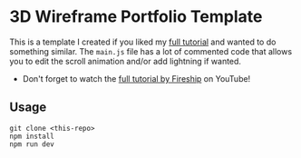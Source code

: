 # 3D Wireframe Portfolio Template

This is a template I created if you liked my  [full tutorial](https://max-fernandez-portfolio.vercel.app/) and wanted to do something similar.
The ```main.js``` file has a lot of commented code that allows you to edit the scroll animation and/or add lightning if wanted.

- Don't forget to watch the [full tutorial by Fireship](https://youtu.be/Q7AOvWpIVHU) on YouTube!

## Usage

```
git clone <this-repo>
npm install
npm run dev
```